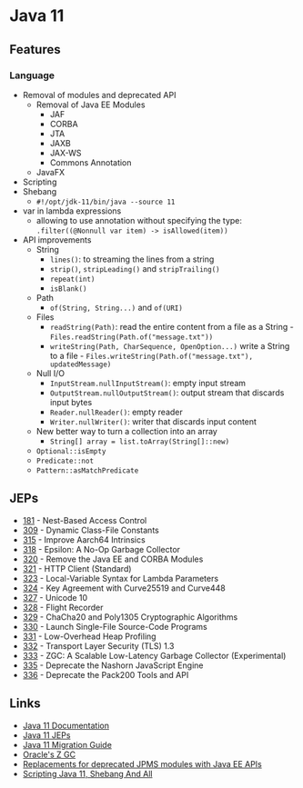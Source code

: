 # Java 11

## Features

### Language

* Removal of modules and deprecated API
  * Removal of Java EE Modules
    * JAF
    * CORBA
    * JTA
    * JAXB
    * JAX-WS
    * Commons Annotation
  * JavaFX
* Scripting
* Shebang
  * `#!/opt/jdk-11/bin/java --source 11`
* var in lambda expressions
  * allowing to use annotation without specifying the type: `.filter((@Nonnull var item) -> isAllowed(item))`
* API improvements
  * String
    * `lines()`: to streaming the lines from a string
    * `strip()`, `stripLeading()` and `stripTrailing()`
    * `repeat(int)`
    * `isBlank()`
  * Path
    * `of(String, String...)` and `of(URI)`
  * Files
    * `readString(Path)`: read the entire content from a file as a String - `Files.readString(Path.of("message.txt"))`
    * `writeString(Path, CharSequence, OpenOption...)` write a String to a file - `Files.writeString(Path.of("message.txt"), updatedMessage)`
  * Null I/O
    * `InputStream.nullInputStream()`: empty input stream
    * `OutputStream.nullOutputStream()`: output stream that discards input bytes
    * `Reader.nullReader()`: empty reader
    * `Writer.nullWriter()`: writer that discards input content
  * New better way to turn a collection into an array
    * `String[] array = list.toArray(String[]::new)`
  * `Optional::isEmpty`
  * `Predicate::not`
  * `Pattern::asMatchPredicate`

## JEPs

* [181](https://openjdk.java.net/jeps/181) - Nest-Based Access Control
* [309](https://openjdk.java.net/jeps/309) - Dynamic Class-File Constants
* [315](https://openjdk.java.net/jeps/315) - Improve Aarch64 Intrinsics
* [318](https://openjdk.java.net/jeps/318) - Epsilon: A No-Op Garbage Collector
* [320](https://openjdk.java.net/jeps/320) - Remove the Java EE and CORBA Modules
* [321](https://openjdk.java.net/jeps/321) - HTTP Client (Standard)
* [323](https://openjdk.java.net/jeps/323) - Local-Variable Syntax for Lambda Parameters
* [324](https://openjdk.java.net/jeps/324) - Key Agreement with Curve25519 and Curve448
* [327](https://openjdk.java.net/jeps/327) - Unicode 10
* [328](https://openjdk.java.net/jeps/328) - Flight Recorder
* [329](https://openjdk.java.net/jeps/329) - ChaCha20 and Poly1305 Cryptographic Algorithms
* [330](https://openjdk.java.net/jeps/330) - Launch Single-File Source-Code Programs
* [331](https://openjdk.java.net/jeps/331) - Low-Overhead Heap Profiling
* [332](https://openjdk.java.net/jeps/332) - Transport Layer Security (TLS) 1.3
* [333](https://openjdk.java.net/jeps/333) - ZGC: A Scalable Low-Latency Garbage Collector (Experimental)
* [335](https://openjdk.java.net/jeps/335) - Deprecate the Nashorn JavaScript Engine
* [336](https://openjdk.java.net/jeps/336) - Deprecate the Pack200 Tools and API

## Links

* [Java 11 Documentation](https://docs.oracle.com/en/java/javase/11/index.html)
* [Java 11 JEPs](https://openjdk.java.net/projects/jdk/11/)
* [Java 11 Migration Guide](https://blog.codefx.org/java/java-11-migration-guide/)
* [Oracle's Z GC](https://wiki.openjdk.java.net/display/zgc/Main)
* [Replacements for deprecated JPMS modules with Java EE APIs](https://stackoverflow.com/questions/48204141/replacements-for-deprecated-jpms-modules-with-java-ee-apis/48204154#48204154)
* [Scripting Java 11, Shebang And All](https://blog.codefx.org/java/scripting-java-shebang/)
